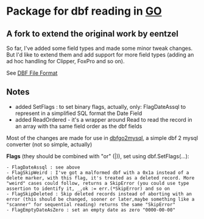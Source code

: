 # Package for dbf reading in [GO](https://go.dev)

## A fork to extend the original work by eentzel


So far, I've added some field types and made some minor tweak changes.
But I'd like to extend them and add support for more field types (adding an ad hoc handling for Clipper, FoxPro and so on).

See [DBF File Format](http://www.clicketyclick.dk/databases/xbase/format/index.html)

## Notes

- added SetFlags : to set binary flags, actually, only: FlagDateAssql to represent in a simplified SQL format the Date Field
- added ReadOrdered - it's a wrapper around Read to read the record in an array with tha same field order as the dbf fields

Most of the changes are made for use in [dbfgo2mysql](https://github.com/squeeze69/dbfgo2mysql), a simple dbf 2 mysql converter (not so simple, actually)

**Flags** (they should be combined with "or" (|)), set using dbf.SetFlags(...):

    - FlagDateAssql : see above
    - FlagSkipWeird : I've got a malformed dbf with a 0x1a instead of a delete marker, with this flag, it's treated as a deleted record. More "weird" cases could follow, returns a SkipError (you could use type assertion to identify it, _,ok := err.(*SkipError) and so on
    - FlagSkipDeleted : Skip deleted records instead of aborting with an error (this should be changed, sooner or later,maybe something like a "scanner" for sequential reading) returns the same "SkipError"
    - FlagEmptyDateAsZero : set an empty date as zero "0000-00-00"